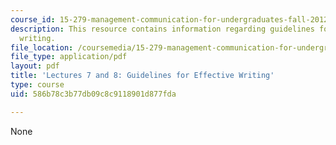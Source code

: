 ```yaml
---
course_id: 15-279-management-communication-for-undergraduates-fall-2012
description: This resource contains information regarding guidelines for effective
  writing.
file_location: /coursemedia/15-279-management-communication-for-undergraduates-fall-2012/586b78c3b77db09c8c9118901d877fda_MIT15_279F12_lec07and08.pdf
file_type: application/pdf
layout: pdf
title: 'Lectures 7 and 8: Guidelines for Effective Writing'
type: course
uid: 586b78c3b77db09c8c9118901d877fda

---
```

None